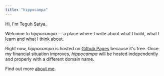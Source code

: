 ```yaml
---
title: "hippocampa"
---
```


Hi, I'm Teguh Satya.

Welcome to *hippocampa* -- a place where I write about what I build, what I learn and what I think about.

Right now, *hippocampa* is hosted on [Github Pages](https://pages.github.com/) because it's free. Once my financial situation improves, *hippocampa* will be hosted independently and properly with a different domain name.

Find out more [about me](/about/).

